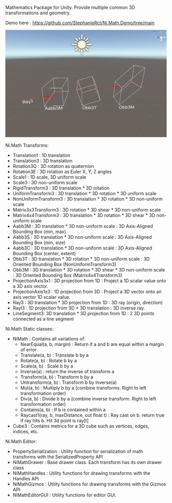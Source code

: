 Mathematics Package for Unity.
Provide multiple common 3D transformations and geometry.

Demo here : https://github.com/StephanieRct/Ni.Math.Demo/tree/main

![demo](https://github.com/StephanieRct/Ni.Math.Demo/blob/main/demo.png)

Ni.Math Transforms:
  * Translation1 : 1D translation
  * Translation3 : 3D translation
  * Rotation3Q : 3D rotation as quaternion
  * Rotation3E : 3D rotation as Euler X, Y, Z angles
  * Scale1 : 1D scale, 3D uniform scale
  * Scale3 : 3D non-uniform scale
  * RigidTransform3 : 3D translation * 3D rotation
  * UniformTransform3 : 3D translation * 3D rotation * 3D uniform scale
  * NonUniformTransform3 : 3D translation * 3D rotation * 3D non-uniform scale
  * Matrix3x3Transform3 : 3D rotation * 3D shear * 3D non-uniform scale
  * Matrix4x4Transform3 : 3D translation * 3D rotation * 3D shear * 3D non-uniform scale
  * Aabb3M : 3D translation * 3D non-uniform scale : 3D Axis-Aligned Bounding Box (min, max)
  * Aabb3S : 3D translation * 3D non-uniform scale : 3D Axis-Aligned Bounding Box (min, size)
  * Aabb3C : 3D translation * 3D non-uniform scale : 3D Axis-Aligned Bounding Box (center, extent)
  * Obb3T : 3D translation * 3D rotation * 3D non-uniform scale : 3D Oriented Bounding Box (NonUniformTransform3)
  * Obb3M : 3D translation * 3D rotation * 3D shear * 3D non-uniform scale : 3D Oriented Bounding Box (Matrix4x4Transform3)
  * ProjectionAxis3x1 : 3D projection from 1D : Project a 1D scalar value onto a 3D axis vector.
  * ProjectionAxis1x3 : 1D projection from 3D : Project a 3D vector onto an axis vector 1D scalar value.
  * Ray3 : 3D translation * 3D projection from 1D : 3D ray (origin, direction)
  * RayI3 : 1D projection from 3D * 3D translation : 3D inverse ray.
  * LineSegment3: 3D translation * 3D projection from 1D : 2 3D points connected as a line segment

Ni.Math Static classes:
  * NiMath : Contains all variations of:
     * NearEqual(a, b, margin) : Return if a and b are equal within a margin of error
     * Translate(a, b) : Translate b by a
     * Rotate(a, b) : Rotate b by a
     * Scale(a, b) : Scale b by a
     * Inverse(a) : return the inverse of transform a
     * Transform(a, b) : Transform b by a
     * Untransform(a, b) : Transform b by Inverse(a)
     * Mul(a, b) : Multiply b by a (combine transforms. Right to left transformation order)
     * Div(a, b) : Divide b by a (combine inverse transform. Right to left transformation order)
     * Contains(a, b) : If b is contained within a
     * Raycast1(ray, b, maxDistance, out float t) : Ray cast on b. return true if ray hits b. Hit 3d point is ray[t]
  * Cube3 : Contains metrics for a 3D cube such as vertices, edges, indices, etc.
    
Ni.Math.Editor:
  * PropertySerialization : Utility function for serialization of math transforms with the SerializedProperty API
  * NiMathDrawer : Base drawer class. Each transform has its own drawer class
  * NiMathHandles : Utility functions for drawing transforms with the Handles API
  * NiMathGizmos : Utility functions for drawing transforms with the Gizmos API
  * NiMathEditorGUI : Utility functions for editor GUI.
